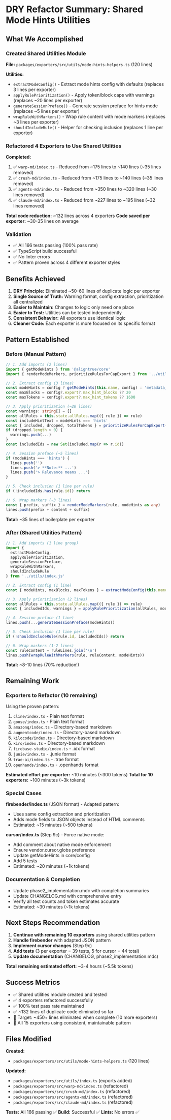 # DRY Refactor Summary: Shared Mode Hints Utilities

## What We Accomplished

### Created Shared Utilities Module
**File:** `packages/exporters/src/utils/mode-hints-helpers.ts` (120 lines)

**Utilities:**
- `extractModeConfig()` - Extract mode hints config with defaults (replaces 3 lines per exporter)
- `applyRulePrioritization()` - Apply token/block caps with warnings (replaces ~20 lines per exporter)  
- `generateSessionPreface()` - Generate session preface for hints mode (replaces ~5 lines per exporter)
- `wrapRuleWithMarkers()` - Wrap rule content with mode markers (replaces ~3 lines per exporter)
- `shouldIncludeRule()` - Helper for checking inclusion (replaces 1 line per exporter)

### Refactored 4 Exporters to Use Shared Utilities

**Completed:**
1. ✅ `warp-md/index.ts` - Reduced from ~175 lines to ~140 lines (~35 lines removed)
2. ✅ `crush-md/index.ts` - Reduced from ~175 lines to ~140 lines (~35 lines removed)
3. ✅ `agents-md/index.ts` - Reduced from ~350 lines to ~320 lines (~30 lines removed)
4. ✅ `claude-md/index.ts` - Reduced from ~227 lines to ~195 lines (~32 lines removed)

**Total code reduction:** ~132 lines across 4 exporters
**Code saved per exporter:** ~30-35 lines on average

### Validation
- ✅ All 166 tests passing (100% pass rate)
- ✅ TypeScript build successful
- ✅ No linter errors
- ✅ Pattern proven across 4 different exporter styles

## Benefits Achieved

1. **DRY Principle:** Eliminated ~50-60 lines of duplicate logic per exporter
2. **Single Source of Truth:** Warning format, config extraction, prioritization all centralized
3. **Easier to Maintain:** Changes to logic only need one place
4. **Easier to Test:** Utilities can be tested independently
5. **Consistent Behavior:** All exporters use identical logic
6. **Cleaner Code:** Each exporter is more focused on its specific format

## Pattern Established

### Before (Manual Pattern)
```typescript
// 1. Add imports (2 lines)
import { getModeHints } from '@aligntrue/core'
import { renderModeMarkers, prioritizeRulesForCapExport } from '../utils/index.js'

// 2. Extract config (3 lines)
const modeHints = config ? getModeHints(this.name, config) : 'metadata_only'
const maxBlocks = config?.export?.max_hint_blocks ?? 20
const maxTokens = config?.export?.max_hint_tokens ?? 1600

// 3. Apply prioritization (~20 lines)
const warnings: string[] = []
const allRules = this.state.allRules.map(({ rule }) => rule)
const includeHintText = modeHints === 'hints'
const { included, dropped, totalTokens } = prioritizeRulesForCapExport(...)
if (dropped.length > 0) {
  warnings.push(...)
}
const includedIds = new Set(included.map(r => r.id))

// 4. Session preface (~5 lines)
if (modeHints === 'hints') {
  lines.push('')
  lines.push('> **Note:** ...')
  lines.push('> Relevance means ...')
}

// 5. Check inclusion (1 line per rule)
if (!includedIds.has(rule.id)) return

// 6. Wrap markers (~3 lines)
const { prefix, suffix } = renderModeMarkers(rule, modeHints as any)
lines.push(prefix + content + suffix)
```

**Total:** ~35 lines of boilerplate per exporter

### After (Shared Utilities Pattern)
```typescript
// 1. Add imports (1 line group)
import { 
  extractModeConfig, 
  applyRulePrioritization, 
  generateSessionPreface,
  wrapRuleWithMarkers,
  shouldIncludeRule
} from '../utils/index.js'

// 2. Extract config (1 line)
const { modeHints, maxBlocks, maxTokens } = extractModeConfig(this.name, config)

// 3. Apply prioritization (2 lines)
const allRules = this.state.allRules.map(({ rule }) => rule)
const { includedIds, warnings } = applyRulePrioritization(allRules, modeHints, maxBlocks, maxTokens)

// 4. Session preface (1 line)
lines.push(...generateSessionPreface(modeHints))

// 5. Check inclusion (1 line per rule)
if (!shouldIncludeRule(rule.id, includedIds)) return

// 6. Wrap markers (1-2 lines)
const ruleContent = ruleLines.join('\n')
lines.push(wrapRuleWithMarkers(rule, ruleContent, modeHints))
```

**Total:** ~8-10 lines (70% reduction!)

## Remaining Work

### Exporters to Refactor (10 remaining)
Using the proven pattern:

1. `cline/index.ts` - Plain text format
2. `goose/index.ts` - Plain text format
3. `amazonq/index.ts` - Directory-based markdown
4. `augmentcode/index.ts` - Directory-based markdown
5. `kilocode/index.ts` - Directory-based markdown
6. `kiro/index.ts` - Directory-based markdown
7. `firebase-studio/index.ts` - .idx format
8. `junie/index.ts` - .junie format
9. `trae-ai/index.ts` - .trae format
10. `openhands/index.ts` - .openhands format

**Estimated effort per exporter:** ~10 minutes (~300 tokens)
**Total for 10 exporters:** ~100 minutes (~3k tokens)

### Special Cases

**firebender/index.ts** (JSON format) - Adapted pattern:
- Uses same config extraction and prioritization
- Adds mode fields to JSON objects instead of HTML comments
- Estimated: ~15 minutes (~500 tokens)

**cursor/index.ts** (Step 9c) - Force native mode:
- Add comment about native mode enforcement
- Ensure vendor.cursor.globs preference
- Update getModeHints in core/config
- Add 5 tests
- Estimated: ~20 minutes (~1k tokens)

### Documentation & Completion
- Update phase2_implementation.mdc with completion summaries
- Update CHANGELOG.md with comprehensive entry  
- Verify all test counts and token estimates accurate
- Estimated: ~30 minutes (~1k tokens)

## Next Steps Recommendation

1. **Continue with remaining 10 exporters** using shared utilities pattern
2. **Handle firebender** with adapted JSON pattern
3. **Implement cursor changes** (Step 9c)
4. **Add tests** (3 per exporter = 39 tests, 5 for cursor = 44 total)
5. **Update documentation** (CHANGELOG, phase2_implementation.mdc)

**Total remaining estimated effort:** ~3-4 hours (~5.5k tokens)

## Success Metrics

- ✅ Shared utilities module created and tested
- ✅ 4 exporters refactored successfully
- ✅ 100% test pass rate maintained
- ✅ ~132 lines of duplicate code eliminated so far
- 🎯 Target: ~450+ lines eliminated when complete (10 more exporters)
- 🎯 All 15 exporters using consistent, maintainable pattern

## Files Modified

**Created:**
- `packages/exporters/src/utils/mode-hints-helpers.ts` (120 lines)

**Updated:**
- `packages/exporters/src/utils/index.ts` (exports added)
- `packages/exporters/src/warp-md/index.ts` (refactored)
- `packages/exporters/src/crush-md/index.ts` (refactored)
- `packages/exporters/src/agents-md/index.ts` (refactored)
- `packages/exporters/src/claude-md/index.ts` (refactored)

**Tests:** All 166 passing ✅
**Build:** Successful ✅
**Lints:** No errors ✅

